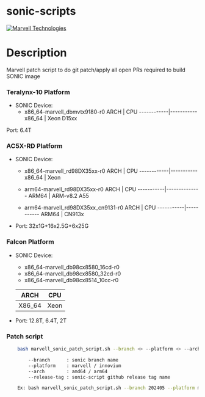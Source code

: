 # sonic-scripts

[![Marvell Technologies](https://www.marvell.com/content/dam/marvell/en/rebrand/marvell-logo3.svg)](https://www.marvell.com/)

# Description

Marvell patch script to do git patch/apply all open PRs required to build SONIC image

### Teralynx-10 Platform

* SONIC Device: 
    * x86_64-marvell_dbmvtx9180-r0
    	ARCH        | CPU
    	------------|-----------
    	x86_64      | Xeon D15xx

Port: 6.4T

### AC5X-RD Platform
* SONIC Device: 
    * x86_64-marvell_rd98DX35xx-r0
    	ARCH        | CPU
    	------------|-----------
    	x86_64      | Xeon

	* arm64-marvell_rd98DX35xx-r0
    	ARCH       | CPU
    	-----------|--------------
    	ARM64      | ARM-v8.2 A55

	* arm64-marvell_rd98DX35xx_cn9131-r0
    	ARCH       | CPU
    	-----------|-----------
    	ARM64      | CN913x


* Port: 32x1G+16x2.5G+6x25G

### Falcon Platform
* SONIC Device: 
    * x86_64-marvell_db98cx8580_16cd-r0 
    * x86_64-marvell_db98cx8580_32cd-r0
	* x86_64-marvell_db98cx8514_10cc-r0

    ARCH        | CPU
    ------------|--------
    X86_64      | Xeon

* Port: 12.8T, 6.4T, 2T


### Patch script
```sh
	bash marvell_sonic_patch_script.sh --branch <> --platform <> --arch <> --release-tag <>

		--branch      : sonic branch name
		--platform    : marvell / innovium
		--arch        : amd64 / arm64
		--release-tag : sonic-script github release tag name

	Ex: bash marvell_sonic_patch_script.sh --branch 202405 --platform marvell --arch amd64 --release-tag 202405_01
```
